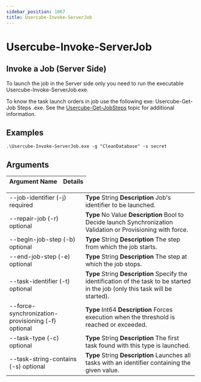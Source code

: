 ```yaml
---
sidebar_position: 1067
title: Usercube-Invoke-ServerJob
---
```


# Usercube-Invoke-ServerJob

## Invoke a Job (Server Side)

To launch the job in the Server side only you need to run the executable Usercube-Invoke-ServerJob.exe.

To know the task launch orders in job use the following exe: Usercube-Get-Job Steps .exe. See the [Usercube-Get-JobSteps](../get-jobsteps/index) topic for additional information.

## Examples

```
.\Usercube-Invoke-ServerJob.exe -g "CleanDatabase" -s secret

```
## Arguments

| Argument Name | Details |
| --- | --- |

|  |  |
| --- | --- |
| --job-identifier (-j) required | **Type**  String  **Description** Job's identifier to be launched. |
| --repair-job (-r) optional | **Type**  No Value  **Description** Bool to Decide launch Synchronization Validation or Provisioning with force. |
| --begin-job-step (-b) optional | **Type**  String  **Description** The step from which the job starts. |
| --end-job-step (-e) optional | **Type**  String  **Description** The step at which the job stops. |
| --task-identifier (-t) optional | **Type**  String  **Description** Specify the identification of the task to be started in the job (only this task will be started). |
| --force-synchronization-provisioning (-f) optional | **Type**  Int64  **Description** Forces execution when the threshold is reached or exceeded. |
| --task-type (-c) optional | **Type**  String  **Description** The first task found with this type is launched. |
| --task-string-contains (-s) optional | **Type**  String  **Description** Launches all tasks with an identifier containing the given value. |